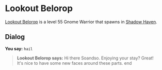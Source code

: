 # Lookout Belorop



[Lookout Belorop](/npc/150050) is a level 55 Gnome Warrior that spawns in [Shadow Haven](/zone/150).



## Dialog

**You say:** `hail`



>**Lookout Belorop says:** Hi there Soandso. Enjoying your stay? Great! It's nice to have some new faces around these parts.
end
